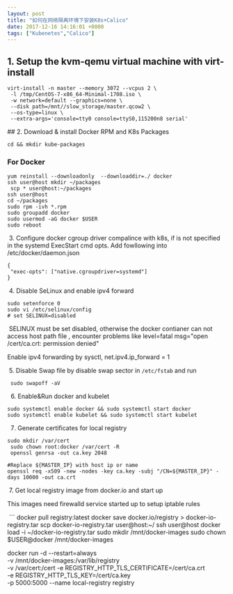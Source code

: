 ```yaml
---
layout: post
title: "如何在网络隔离环境下安装K8s+Calico"
date: 2017-12-16 14:16:01 +0800
tags: ["Kubenetes","Calico"]
---
```


## 1. Setup the kvm-qemu virtual machine with virt-install
 
 ```
 virt-install -n master --memory 3072 --vcpus 2 \
  -l /tmp/CentOS-7-x86_64-Minimal-1708.iso \
  -w network=default --graphics=none \
  --disk path=/mnt//slow_storage/master.qcow2 \
  --os-type=linux \
  --extra-args='console=tty0 console=ttyS0,115200n8 serial'
  ```
  
 ## 2. Download & install Docker RPM and K8s Packages
  
  ```
  cd && mkdir kube-packages
  ````
  
  ### For Docker
  
  ```
  yum reinstall --downloadonly  --downloaddir=./ docker 
  ssh user@host mkdir ~/packages
  scp * user@host:~/packages
  ssh user@host
  cd ~/packages
  sudo rpm -ivh *.rpm 
  sudo groupadd docker
  sudo usermod -aG docker $USER
  sudo reboot
  ```
  
  3. Configure docker cgroup driver compalince with k8s, if is not specified in the systemd ExecStart cmd opts. Add fowllowing into /etc/docker/daemon.json
  
  ```
  {
   "exec-opts": ["native.cgroupdriver=systemd"]
  }
  ```
  
  4. Disable SeLinux and enable ipv4 forward
  
  ```
  sudo setenforce 0
  sudo vi /etc/selinux/config
  # set SELINUX=disabled
  ```
  SELINUX must be set disabled, otherwise the docker contianer can not access host path file , encounter problems like level=fatal msg="open /cert/ca.crt: permission denied"
  
  Enable ipv4 forwarding by sysctl, net.ipv4.ip_forward = 1
  
  5. Disable Swap file by disable swap sector in `/etc/fstab` and run 
  ```
  sudo swapoff -aV
  ```
  
  6. Enable&Run docker and kubelet
  ```
  sudo systemctl enable docker && sudo systemctl start docker
  sudo systemctl enable kubelet && sudo systemctl start kubelet
  ```
  
  7. Generate certificates for local registry
  ```
  sudo mkdir /var/cert
  sudo chown root:docker /var/cert -R
  openssl genrsa -out ca.key 2048
 
  #Replace ${MASTER_IP} with host ip or name 
  openssl req -x509 -new -nodes -key ca.key -subj "/CN=${MASTER_IP}" -days 10000 -out ca.crt

  ```
  
  7. Get local registry image from docker.io and start up
  
  This images need firewalld service started up to setup iptable rules
  
  ```
  docker pull registry:latest
  docker save docker.io/registry > docker-io-registry.tar
  scp docker-io-registry.tar user@host:~/
  ssh user@host
  docker load -i ~/docker-io-registry.tar
  sudo mkdir /mnt/docker-images
  sudo chown $USER@docker /mnt/docker-images
  
  docker run -d --restart=always \
  -v /mnt/docker-images:/var/lib/registry \
  -v /var/cert:/cert -e REGISTRY_HTTP_TLS_CERTIFICATE=/cert/ca.crt \
  -e REGISTRY_HTTP_TLS_KEY=/cert/ca.key \
  -p 5000:5000 --name local-registry registry
  ```
